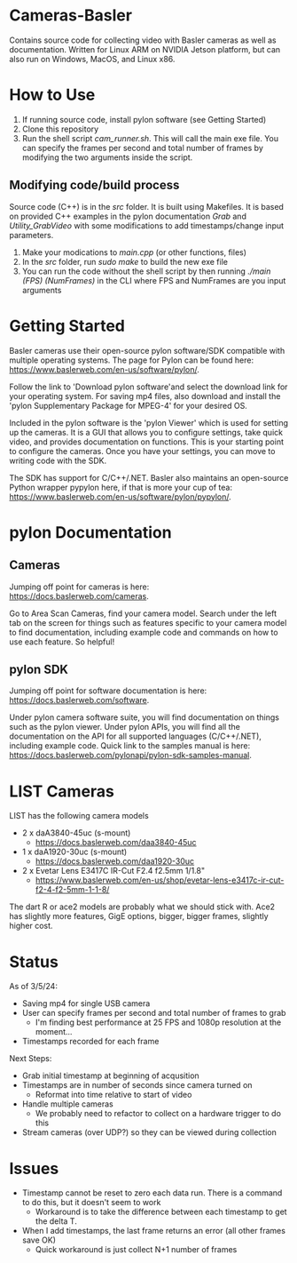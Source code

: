 # Cameras-Basler
Contains source code for collecting video with Basler cameras as well as documentation. Written for Linux ARM on NVIDIA Jetson platform, but can also run on Windows, MacOS, and Linux x86.

# How to Use
1. If running source code, install pylon software (see Getting Started)
2. Clone this repository
3. Run the shell script *cam_runner.sh*. This will call the main exe file. You can specify the frames per second and total number of frames by modifying the two arguments inside the script.

## Modifying code/build process
Source code (C++) is in the *src* folder. It is built using Makefiles. It is based on provided C++ examples in the pylon documentation *Grab* and *Utility_GrabVideo* with some modifications to add timestamps/change input parameters. 
1. Make your modications to *main.cpp* (or other functions, files)
2. In the *src* folder, run *sudo make* to build the new exe file
3. You can run the code without the shell script by then running *./main (FPS) (NumFrames)* in the CLI where FPS and NumFrames are you input arguments

# Getting Started
Basler cameras use their open-source pylon software/SDK compatible with multiple operating systems. The page for Pylon can be found here:
https://www.baslerweb.com/en-us/software/pylon/. 

Follow the link to 'Download pylon software'and select the download link for your operating system. For saving mp4 files, also download and install the 'pylon Supplementary Package for MPEG-4' for your desired OS. 

Included in the pylon software is the 'pylon Viewer' which is used for setting up the cameras. It is a GUI that allows you to configure settings, take quick video, and provides documentation on functions. This is your starting point to configure the cameras. Once you have your settings, you can move to writing code with the SDK. 

The SDK has support for C/C++/.NET. Basler also maintains an open-source Python wrapper pypylon here, if that is more your cup of tea: https://www.baslerweb.com/en-us/software/pylon/pypylon/. 

# pylon Documentation 
## Cameras
Jumping off point for cameras is here: https://docs.baslerweb.com/cameras. 

Go to Area Scan Cameras, find your camera model. Search under the left tab on the screen for things such as features specific to your camera model to find documentation, including example code and commands on how to use each feature. So helpful!

## pylon SDK
Jumping off point for software documentation is here: https://docs.baslerweb.com/software. 

Under pylon camera software suite, you will find documentation on things such as the pylon viewer. Under pylon APIs, you will find all the documentation on the API for all supported languages (C/C++/.NET), including example code. Quick link to the samples manual is here: https://docs.baslerweb.com/pylonapi/pylon-sdk-samples-manual.


# LIST Cameras
LIST has the following camera models
- 2 x daA3840-45uc (s-mount)
    - https://docs.baslerweb.com/daa3840-45uc 
- 1 x daA1920-30uc (s-mount)
    - https://docs.baslerweb.com/daa1920-30uc
- 2 x Evetar Lens E3417C IR-Cut F2.4 f2.5mm 1/1.8"
    - https://www.baslerweb.com/en-us/shop/evetar-lens-e3417c-ir-cut-f2-4-f2-5mm-1-1-8/ 

The dart R or ace2 models are probably what we should stick with. Ace2 has slightly more features, GigE options, bigger, bigger frames, slightly higher cost.


# Status
As of 3/5/24:
- Saving mp4 for single USB camera
- User can specify frames per second and total number of frames to grab
    - I'm finding best performance at 25 FPS and 1080p resolution at the moment...
- Timestamps recorded for each frame

Next Steps:
- Grab initial timestamp at beginning of acqusition
- Timestamps are in number of seconds since camera turned on
    - Reformat into time relative to start of video
- Handle multiple cameras
    - We probably need to refactor to collect on a hardware trigger to do this
- Stream cameras (over UDP?) so they can be viewed during collection

# Issues
- Timestamp cannot be reset to zero each data run. There is a command to do this, but it doesn't seem to work
    - Workaround is to take the difference between each timestamp to get the delta T.
- When I add timestamps, the last frame returns an error (all other frames save OK)
    - Quick workaround is just collect N+1 number of frames

